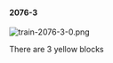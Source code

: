 #### 2076-3
![train-2076-3-0.png](https://github.com/lil-lab/nlvr/raw/master/nlvr/train/images/48/train-2076-3-0.png "train-2076-3-0.png")

There are 3 yellow blocks